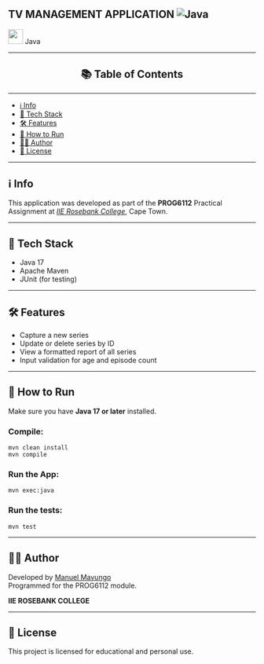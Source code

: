 ## TV MANAGEMENT APPLICATION ![Java](https://img.shields.io/badge/Built%20With-Java-orange?logo=java&logoColor=white)


<img src="https://cdn.jsdelivr.net/gh/devicons/devicon/icons/java/java-original.svg" width="30"/> Java 

---
<h2 align="center">📚 Table of Contents</h2>

---

- [ℹ️ Info](#-Info)
- [🧰 Tech Stack](#-tech-stack)
- [🛠 Features](#-features)
- [🧪 How to Run](#-how-to-run)
- [👨‍💻 Author](#-author)
- [📝 License](#-license)

---

## ℹ️ Info
This application was developed as part of the **PROG6112** Practical Assignment at *[IIE Rosebank College](https://www.rosebankcollege.co.za/)*, Cape Town.

---
## 🧰 Tech Stack
- Java 17
- Apache Maven
- JUnit (for testing)

---

## 🛠 Features
- Capture a new series
- Update or delete series by ID
- View a formatted report of all series
- Input validation for age and episode count

---

## 🧪 How to Run

Make sure you have **Java 17 or later** installed.

### Compile:
```
mvn clean install
mvn compile
```
### Run the App:
```
mvn exec:java
```
### Run the tests:
```
mvn test
```

---
## 👨‍💻 Author 

Developed by [Manuel Mavungo](https://github.com/guiomav) <br/>
Programmed for the PROG6112 module. <br>

**IIE ROSEBANK COLLEGE**

---
## 📝 License

This project is licensed for educational and personal use.